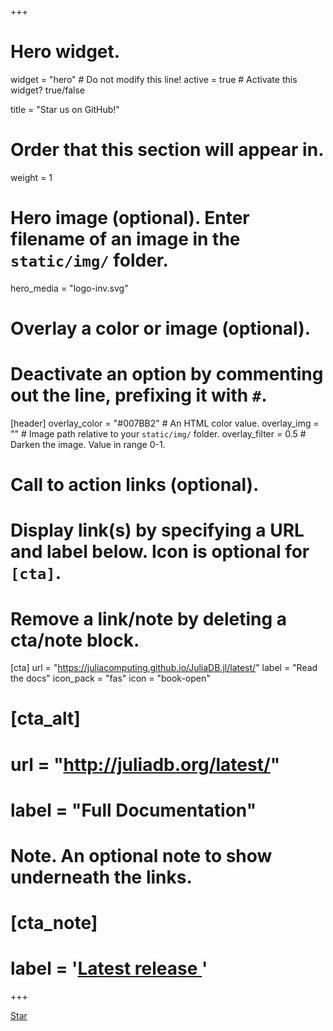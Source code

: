 +++
# Hero widget.
widget = "hero"  # Do not modify this line!
active = true  # Activate this widget? true/false

title = "Star us on GitHub!"

# Order that this section will appear in.
weight = 1

# Hero image (optional). Enter filename of an image in the `static/img/` folder.
hero_media = "logo-inv.svg"

# Overlay a color or image (optional).
#   Deactivate an option by commenting out the line, prefixing it with `#`.
[header]
  overlay_color = "#007BB2"  # An HTML color value.
  overlay_img = ""  # Image path relative to your `static/img/` folder.
  overlay_filter = 0.5  # Darken the image. Value in range 0-1.

# Call to action links (optional).
#   Display link(s) by specifying a URL and label below. Icon is optional for `[cta]`.
#   Remove a link/note by deleting a cta/note block.
[cta]
  url = "https://juliacomputing.github.io/JuliaDB.jl/latest/"
  label = "Read the docs"
  icon_pack = "fas"
  icon = "book-open"
  
# [cta_alt]
#   url = "http://juliadb.org/latest/"
#   label = "Full Documentation"

# Note. An optional note to show underneath the links.
# [cta_note]
#  label = '<a id="academic-release" href="https://sourcethemes.com/academic/updates" data-repo="gcushen/hugo-academic">Latest release <!-- V --></a>'
+++

<span style="text-shadow: none;"><a class="github-button" href="https://github.com/JuliaComputing/JuliaDB.jl" data-icon="octicon-star" data-size="large" data-show-count="true" aria-label="Star this on GitHub">Star</a><script async defer src="https://buttons.github.io/buttons.js"></script></span>
